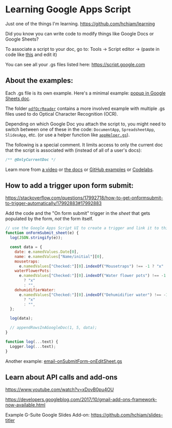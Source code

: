 # Learning Google Apps Script

Just one of the things I'm learning. https://github.com/hchiam/learning

Did you know you can write code to modify things like Google Docs or Google Sheets?

To associate a script to your doc, go to: Tools -> Script editor -> (paste in code like [this](https://github.com/hchiam/learning-google-apps-script/blob/master/can-be-used-in-any/popup-minimal-code.gs) and edit it)

You can see all your .gs files listed here: https://script.google.com

## About the examples:

Each .gs file is its own example. Here's a minimal example: [popup in Google Sheets doc](https://github.com/hchiam/learning-google-apps-script/blob/master/can-be-used-in-any/popup-minimal-code.gs).

The folder [`pdfOcrReader`](https://github.com/hchiam/learning-google-apps-script/tree/master/example-projects/pdfOcrReader) contains a more involved example with multiple .gs files used to do Optical Character Recognition (OCR).

Depending on which Google Doc you attach the script to, you might need to switch between one of these in the code: `DocumentApp`, `SpreadsheetApp`, `SlidesApp`, etc. (or use a helper function like [`appHelper.gs`](https://github.com/hchiam/learning-google-apps-script/blob/master/example-projects/pdfOcrReader/appHelper.gs)).

The following is a special comment. It limits access to only the current doc that the script is associated with (instead of all of a user's docs):

```js
/** @OnlyCurrentDoc */
```

Learn more from [a video](https://youtu.be/MOggwSls7xQ) or [the docs](https://developers.google.com/gsuite/add-ons/editors/docs/quickstart/translate) or [GitHub examples](https://github.com/gsuitedevs/apps-script-samples) or [Codelabs](https://codelabs.developers.google.com/codelabs/apps-script-intro/).

## How to add a trigger upon form submit:

<https://stackoverflow.com/questions/17992718/how-to-get-onformsubmit-to-trigger-automatically/17992883#17992883>

Add the code and the "On form submit" trigger in the _sheet_ that gets populated by the form, _not_ the form itself.

```js
// use the Google Apps Script UI to create a trigger and link it to this function:
function onFormSubmit_sheet(e) {
  log(JSON.stringify(e));

  const data = {
    date: e.namedValues.Date[0],
    name: e.namedValues["Name/initial"][0],
    mousetraps:
      e.namedValues["Checked:"][0].indexOf("Mousetraps") !== -1 ? "x" : "",
    waterFlowerPots:
      e.namedValues["Checked:"][0].indexOf("Water flower pots") !== -1
        ? "x"
        : "",
    dehumidifierWater:
      e.namedValues["Checked:"][0].indexOf("Dehumidifier water") !== -1
        ? "x"
        : "",
  };

  log(data);

  // appendRowsInAGoogleDoc(1, 5, data);
}

function log(...text) {
  Logger.log(...text);
}
```

Another example: [email-onSubmitForm-onEditSheet.gs](https://github.com/hchiam/learning-google-apps-script/blob/master/example-projects/email-onSubmitForm-onEditSheet.gs)

## Learn about API calls and add-ons

<https://www.youtube.com/watch?v=xDovB0pu4OU>

<https://developers.googleblog.com/2017/10/gmail-add-ons-framework-now-available.html>

Example G-Suite Google Slides Add-on: <https://github.com/hchiam/slides-titler>
